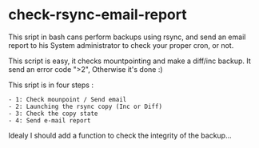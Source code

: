 # check-rsync-email-report
This sript in bash cans perform backups using rsync, and send an email report to his System administrator to check your proper cron, or not.

This script is easy, it checks mountpointing and make a diff/inc backup. 
It send an error code ">2", Otherwise it's done :)

This sript is in four steps :

    - 1: Check mounpoint / Send email 
    - 2: Launching the rsync copy (Inc or Diff) 
    - 3: Check the copy state
    - 4: Send e-mail report 
    
Idealy I should add a function to check the integrity of the backup... 
